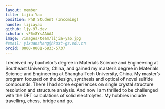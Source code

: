 ```yaml
---
layout: member
title: Lijia Yao
position: PhD Student (Incoming)
handle: lijiayao
github: ljy-97-dev
scholar: vF6m8YsAAAAJ
image: /images/team/lijia-yao.jpg
#email: yixuanzhang@hkust-gz.edu.cn
orcid: 0000-0001-6833-5737
---
```


I received my bachelor’s degree in Materials Science and Engineering at Southeast University, China, and gained my master’s degree in Materials Science and Engineering at ShanghaiTech University, China. My master’s program focused on the design, synthesis and optical of novel sulfide compounds. There I had some experiences on single crystal structure resolution and structure analysis. And now I am thrilled to be challenged with the DFT calculations of solid electrolytes. My hobbies include travelling, chess, bridge and go.